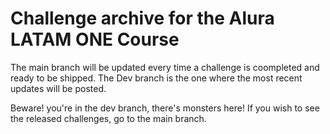 # Challenge archive for the Alura LATAM ONE Course
The main branch will be updated every time a challenge is coompleted and ready to be shipped. The Dev branch is the one where the most recent updates will be posted.


Beware! you're in the dev branch, there's monsters here! If you wish to see the released challenges, go to the main branch.
